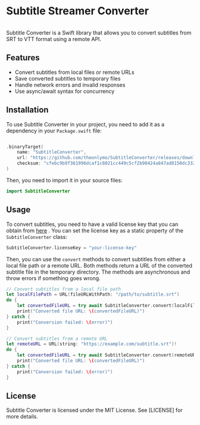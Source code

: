 # Subtitle Streamer Converter

<p align="center">
  <img src="https://github.com/theonlymo/SubtitleConverter/assets/145556517/29362394-d84a-4b52-bad0-5b889e617040" alt=""/>
</p>

Subtitle Converter is a Swift library that allows you to convert subtitles from SRT to VTT format using a remote API.

## Features

- Convert subtitles from local files or remote URLs
- Save converted subtitles to temporary files
- Handle network errors and invalid responses
- Use async/await syntax for concurrency

## Installation

To use Subtitle Converter in your project, you need to add it as a dependency in your `Package.swift` file:

```swift

.binaryTarget(
    name: "SubtitleConverter",
    url: "https://github.com/theonlymo/SubtitleConverter/releases/download/1.0/SubtitleConverter.zip",
    checksum: "cfebc9b9f361996dcaf1c8021cc449c5cf2b90424a847ad8150dc332f1d41f19"
)
```

Then, you need to import it in your source files:

```swift
import SubtitleConverter
```

## Usage
To convert subtitles, you need to have a valid license key that you can obtain from [here](https://github.com/sponsors/theonlymo/sponsorships?sponsor=theonlymo&tier_id=328797) . 
You can set the license key as a static property of the `SubtitleConverter` class:

```swift
SubtitleConverter.licenseKey = "your-license-key"
```

Then, you can use the `convert` methods to convert subtitles from either a local file path or a remote URL. Both methods return a URL of the converted subtitle file in the temporary directory. The methods are asynchronous and throw errors if something goes wrong.

```swift
// Convert subtitles from a local file path
let localFilePath = URL(fileURLWithPath: "/path/to/subtitle.srt")
do {
    let convertedFileURL = try await SubtitleConverter.convert(localFilePath: localFilePath)
    print("Converted file URL: \(convertedFileURL)")
} catch {
    print("Conversion failed: \(error)")
}

// Convert subtitles from a remote URL
let remoteURL = URL(string: "https://example.com/subtitle.srt")!
do {
    let convertedFileURL = try await SubtitleConverter.convert(remoteURL: remoteURL)
    print("Converted file URL: \(convertedFileURL)")
} catch {
    print("Conversion failed: \(error)")
}
```

## License

Subtitle Converter is licensed under the MIT License. See [LICENSE] for more details.
